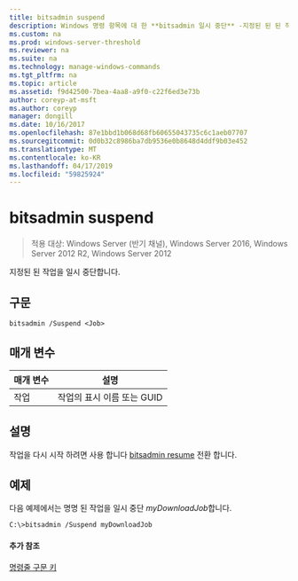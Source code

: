 ```yaml
---
title: bitsadmin suspend
description: Windows 명령 항목에 대 한 **bitsadmin 일시 중단** -지정된 된 된 작업을 일시 중단 합니다.
ms.custom: na
ms.prod: windows-server-threshold
ms.reviewer: na
ms.suite: na
ms.technology: manage-windows-commands
ms.tgt_pltfrm: na
ms.topic: article
ms.assetid: f9d42500-7bea-4aa8-a9f0-c22f6ed3e73b
author: coreyp-at-msft
ms.author: coreyp
manager: dongill
ms.date: 10/16/2017
ms.openlocfilehash: 87e1bbd1b068d68fb60655043735c6c1aeb07707
ms.sourcegitcommit: 0d0b32c8986ba7db9536e0b8648d4ddf9b03e452
ms.translationtype: MT
ms.contentlocale: ko-KR
ms.lasthandoff: 04/17/2019
ms.locfileid: "59825924"
---
```

# <a name="bitsadmin-suspend"></a>bitsadmin suspend

> 적용 대상: Windows Server (반기 채널), Windows Server 2016, Windows Server 2012 R2, Windows Server 2012

지정된 된 작업을 일시 중단합니다.

## <a name="syntax"></a>구문

```
bitsadmin /Suspend <Job>
```

## <a name="parameters"></a>매개 변수

|매개 변수|설명|
|-------|--------|
|작업|작업의 표시 이름 또는 GUID|

## <a name="remarks"></a>설명

작업을 다시 시작 하려면 사용 합니다 [bitsadmin resume](bitsadmin-resume.md) 전환 합니다.

## <a name="BKMK_examples"></a>예제

다음 예제에서는 명명 된 작업을 일시 중단 *myDownloadJob*합니다.

```
C:\>bitsadmin /Suspend myDownloadJob
```

#### <a name="additional-references"></a>추가 참조

[명령줄 구문 키](command-line-syntax-key.md)
